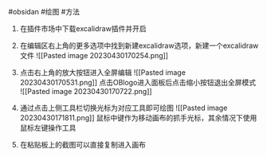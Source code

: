 #obsidan #绘图 #方法 

1. 在插件市场中下载excalidraw插件并开启
2. 在编辑区右上角的更多选项中找到新建excalidraw选项，新建一个excalidraw文件
	![[Pasted image 20230430170254.png]]
3. 点击右上角的放大按钮进入全屏编辑
	![[Pasted image 20230430170531.png]]
		点击OBlogo进入面板后点击缩小按钮退出全屏模式
	![[Pasted image 20230430170722.png]]

4. 通过点击上侧工具栏切换光标为对应工具即可绘图
	![[Pasted image 20230430171811.png]]
	鼠标中键作为移动画布的抓手光标，其余情况下使用鼠标左键操作工具

5. 在粘贴板上的截图可以直接复制进入画布